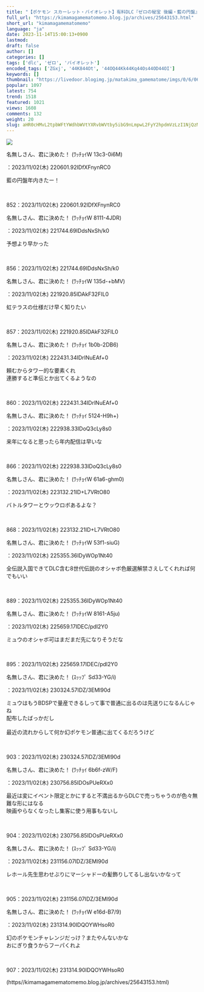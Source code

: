 ```yaml
---
title: "【ポケモン スカーレット・バイオレット】有料DLC『ゼロの秘宝 後編・藍の円盤』が12"
full_url: "https://kimamagamematomemo.blog.jp/archives/25643153.html"
short_url: "kimamagamematomemo"
language: "ja"
date: 2023-11-14T15:00:13+0900
lastmod: 
draft: false
author: []
categories: []
tags: ['dlc', 'ゼロ', 'バイオレット']
encoded_tags: ['ZGxj', '44K844Ot', '44OQ44Kk44Kq44Os44OD44OI']
keywords: []
thumbnail: "https://livedoor.blogimg.jp/matakima_gamematome/imgs/0/6/0607806e.jpg"
popular: 1097
latest: 754
trend: 1518
featured: 1021
views: 1608
comments: 132
weight: 20
slug: aHR0cHMvL2tpbWFtYWdhbWVtYXRvbWVtby5ibG9nLmpwL2FyY2hpdmVzLzI1NjQzMTUzLmh0bWw=
---
```


![](https://livedoor.blogimg.jp/matakima_gamematome/imgs/0/6/0607806e.jpg)

<div><p id='resuname852' class='ui-sortable-handle'>名無しさん、君に決めた！ (ﾜｯﾁｮｲW 13c3-0i6M) </p>：2023/11/02(木) 220601.92IDfXFnynRC0<p id='surebody852' class='surebody_fXFnynRC0' name='surebodymain'>藍の円盤年内きたー！</p><br><p>852：2023/11/02(木) 220601.92IDfXFnynRC0</p><p id='resuname856' class='ui-sortable-handle'>名無しさん、君に決めた！ (ﾜｯﾁｮｲW 8111-4JDR) </p>：2023/11/02(木) 221744.69IDdsNxSh/k0<p id='surebody856' class='surebody_dsNxShk0' name='surebodymain'>予想より早かった</p><br><p>856：2023/11/02(木) 221744.69IDdsNxSh/k0</p><p id='resuname857' class='ui-sortable-handle'>名無しさん、君に決めた！ (ﾜｯﾁｮｲW 135d-+bMV) </p>：2023/11/02(木) 221920.85IDAkF32FIL0<p id='surebody857' class='surebody_AkF32FIL0' name='surebodymain'>虹テラスの仕様だけ早く知りたい</p><br><p>857：2023/11/02(木) 221920.85IDAkF32FIL0</p><p id='resuname860' class='ui-sortable-handle'>名無しさん、君に決めた！ (ﾜｯﾁｮｲ 1b0b-2DB6) </p>：2023/11/02(木) 222431.34IDrlNuEAf+0<p id='surebody860' class='surebody_rlNuEAf0' name='surebodymain'>頼むからタワー的な要素くれ <br> 連勝すると準伝とか出てくるようなの</p><br><p>860：2023/11/02(木) 222431.34IDrlNuEAf+0</p><p id='resuname866' class='ui-sortable-handle'>名無しさん、君に決めた！ (ﾜｯﾁｮｲ 5124-H9h+) </p>：2023/11/02(木) 222938.33IDoQ3cLy8s0<p id='surebody866' class='surebody_oQ3cLy8s0' name='surebodymain'>来年になると思ったら年内配信は早いな</p><br><p>866：2023/11/02(木) 222938.33IDoQ3cLy8s0</p><p id='resuname868' class='ui-sortable-handle'>名無しさん、君に決めた！ (ﾜｯﾁｮｲW 61a6-ghm0) </p>：2023/11/02(木) 223132.21ID+L7VRtO80<p id='surebody868' class='surebody_L7VRtO80' name='surebodymain'>バトルタワーとウッウロボあるよな？</p><br><p>868：2023/11/02(木) 223132.21ID+L7VRtO80</p><p id='resuname889' class='ui-sortable-handle'>名無しさん、君に決めた！ (ﾜｯﾁｮｲW 53f1-siuG) </p>：2023/11/02(木) 225355.36IDyWOp1Nt40<p id='surebody889' class='surebody_yWOp1Nt40' name='surebodymain'>全伝説入国できてDLC含む8世代伝説のオシャボ色厳選解禁さえしてくれれば何でもいい</p><br><p>889：2023/11/02(木) 225355.36IDyWOp1Nt40</p><p id='resuname895' class='ui-sortable-handle'>名無しさん、君に決めた！ (ﾜｯﾁｮｲW 8161-A5ju) </p>：2023/11/02(木) 225659.17IDEC/pdl2Y0<p id='surebody895' class='surebody_ECpdl2Y0' name='surebodymain'>ミュウのオシャボ可はまだまだ先になりそうだな</p><br><p>895：2023/11/02(木) 225659.17IDEC/pdl2Y0</p><p id='resuname903' class='ui-sortable-handle'>名無しさん、君に決めた！ (ｽｯｯﾌﾟ Sd33-YG/i) </p>：2023/11/02(木) 230324.57IDZ/3EMl90d<p id='surebody903' class='surebody_Z3EMl90d' name='surebodymain'>ミュウはもうBDSPで量産できるしって事で普通に出るのは先送りになるんじゃね <br> 配布したばっかだし <br> <br> 最近の流れからして何か幻ポケモン普通に出てくるだろうけど</p><br><p>903：2023/11/02(木) 230324.57IDZ/3EMl90d</p><p id='resuname904' class='ui-sortable-handle'>名無しさん、君に決めた！ (ﾜｯﾁｮｲ 6b6f-zW/F) </p>：2023/11/02(木) 230756.85IDOsPUeRXx0<p id='surebody904' class='surebody_OsPUeRXx0' name='surebodymain'>最近は変にイベント限定とかにすると不満出るからDLCで売っちゃうのが色々無難な形にはなる <br> 映画やらなくなったし集客に使う用事もないし</p><br><p>904：2023/11/02(木) 230756.85IDOsPUeRXx0</p><p id='resuname905' class='ui-sortable-handle'>名無しさん、君に決めた！ (ｽｯｯﾌﾟ Sd33-YG/i) </p>：2023/11/02(木) 231156.07IDZ/3EMl90d<p id='surebody905' class='surebody_Z3EMl90d' name='surebodymain'>レホール先生思わせぶりにマーシャドーの髪飾りしてるし出ないかなって</p><br><p>905：2023/11/02(木) 231156.07IDZ/3EMl90d</p><p id='resuname907' class='ui-sortable-handle'>名無しさん、君に決めた！ (ﾜｯﾁｮｲW e16d-B7/9) </p>：2023/11/02(木) 231314.90IDQOYWHsoR0<p id='surebody907' class='surebody_QOYWHsoR0' name='surebodymain'>幻のポケモンチャレンジだっけ？またやんないかな <br> おにぎり食うからフーパくれよ</p><br><p>907：2023/11/02(木) 231314.90IDQOYWHsoR0</p><p id='preview_dispAffi'></p></div>

(https//kimamagamematomemo.blog.jp/archives/25643153.html)
